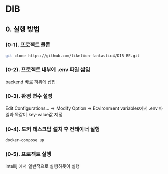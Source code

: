# DIB

## 0. 실행 방법
### (0-1). 프로젝트 클론
```bash
git clone https://github.com/likelion-fantastic4/DIB-BE.git
```
### (0-2). 프로젝트 내부에 .env 파일 삽입

backend 바로 하위에 삽입

### (0-3). 환경 변수 설정

Edit Configurations... -> Modify Option -> Ecvironment variables에서 .env 파일과 똑같이 key-value값 지정

### (0-4). 도커 데스크탑 설치 후 컨테이너 실행
```bash
docker-compose up 
```

### (0-5). 프로젝트 실행

intellij 에서 일반적으로 실행하듯이 실행